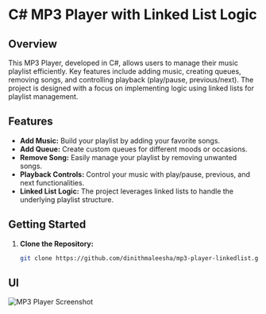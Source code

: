 # C# MP3 Player with Linked List Logic

## Overview
This MP3 Player, developed in C#, allows users to manage their music playlist efficiently. Key features include adding music, creating queues, removing songs, and controlling playback (play/pause, previous/next). The project is designed with a focus on implementing logic using linked lists for playlist management.

## Features
- **Add Music:** Build your playlist by adding your favorite songs.
- **Add Queue:** Create custom queues for different moods or occasions.
- **Remove Song:** Easily manage your playlist by removing unwanted songs.
- **Playback Controls:** Control your music with play/pause, previous, and next functionalities.
- **Linked List Logic:** The project leverages linked lists to handle the underlying playlist structure.

## Getting Started
1. **Clone the Repository:**
   ```bash
   git clone https://github.com/dinithmaleesha/mp3-player-linkedlist.git

## UI
![MP3 Player Screenshot](screenshots/mp3_player.png)
